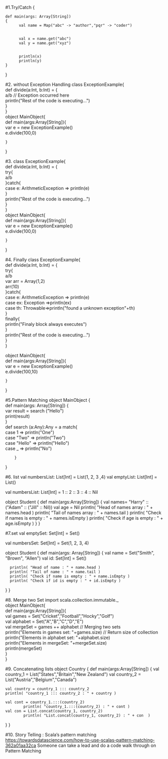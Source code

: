 #1.Try/Catch
{

	def main(args: Array[String])
	{
		  val name = Map("abc" -> "author","pqr" -> "coder")

		
		  val x = name.get("abc")
		  val y = name.get("xyz")


		  println(x)  
		  println(y)  
	}
}

#2. without Exception Handling
class ExceptionExample{  
    def divide(a:Int, b:Int) = {  
            a/b             // Exception occurred here  
        println("Rest of the code is executing...")  
    }  
}  
object MainObject{  
    def main(args:Array[String]){  
        var e = new ExceptionExample()  
        e.divide(100,0)  
   
    }  
}

#3. class ExceptionExample{  
    def divide(a:Int, b:Int) = {  
        try{  
            a/b  
        }catch{  
            case e: ArithmeticException => println(e)  
        }  
        println("Rest of the code is executing...")  
    }  
}  
object MainObject{  
    def main(args:Array[String]){  
        var e = new ExceptionExample()  
        e.divide(100,0)  
   
    }  
}  

#4. Finally
class ExceptionExample{  
    def divide(a:Int, b:Int) = {  
        try{  
            a/b  
            var arr = Array(1,2)  
            arr(10)  
        }catch{  
            case e: ArithmeticException => println(e)  
            case ex: Exception =>println(ex)  
            case th: Throwable=>println("found a unknown exception"+th)  
        }  
        finally{  
            println("Finaly block always executes")  
        }  
        println("Rest of the code is executing...")  
    }  
}  
  
  
object MainObject{  
    def main(args:Array[String]){  
        var e = new ExceptionExample()  
        e.divide(100,10)  
   
    }  
}  

#5.Pattern Matching 
object MainObject {  
   def main(args: Array[String]) {  
        var result = search ("Hello")  
        print(result)  
    }  
    def search (a:Any):Any = a match{  
        case 1  => println("One")  
        case "Two" => println("Two")  
        case "Hello" => println("Hello")  
        case _ => println("No")  
              
        }  
}

#6. list
val numbersList: List[Int] = List(1, 2, 3 ,4)
val emptyList: List[Int] = List()

val numbersList: List[Int] = 1 :: 2 :: 3 :: 4 :: Nil


object Student {
def main(args:Array[String]) {
    val names= "Harry" :: ("Adam" :: ("Jill" :: Nil))
    val age = Nil
      println( "Head of names array : " + names.head )
      println( "Tail of names array : " + names.tail )
      println( "Check if names is empty : " + names.isEmpty )
      println( "Check if age is empty : " + age.isEmpty )
   }
}

#7.set
val emptySet: Set[Int] = Set() 

val numbersSet: Set[Int] = Set(1, 2, 3, 4)

object Student {
   def main(args: Array[String]) {
      val name = Set("Smith", "Brown", "Allen")
      val id: Set[Int] = Set()

      println( "Head of name : " + name.head )
      println( "Tail of name : " + name.tail )
      println( "Check if name is empty : " + name.isEmpty )
      println( "Check if id is empty : " + id.isEmpty )
   }
}

#8. Merge two Set
import scala.collection.immutable._  
object MainObject{  
        def main(args:Array[String]){  
            val games = Set("Cricket","Football","Hocky","Golf")  
            val alphabet = Set("A","B","C","D","E")   
            val mergeSet = games ++ alphabet            // Merging two sets  
            println("Elements in games set: "+games.size)   // Return size of collection  
            println("Elements in alphabet set: "+alphabet.size)   
            println("Elements in mergeSet: "+mergeSet.size)  
            println(mergeSet)  
        }  
    }  


#9. Concatenating lists
object Country {
	def main(args:Array[String]) {
	val country_1 =  List("States","Britain","New Zealand")
	val country_2 = List("Austria","Belgium","Canada")

	val country = country_1 ::: country_2
	println( "country_1 ::: country_2 : " + country )

	val cont = country_1.:::(country_2)
            println( "country_1.:::(country_2) : " + cont )
	val con = List.concat(country_1, country_2)
            println( "List.concat(country_1, country_2) : " + con  )

   }
}


#10. Story Telling : Scala’s pattern matching
https://towardsdatascience.com/how-to-use-scalas-pattern-matching-362a01aa32ca
Someone can take a lead and do a code walk through on Pattern Matching 



  
